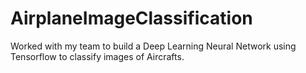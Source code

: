 # AirplaneImageClassification

Worked with my team to build a Deep Learning Neural Network using Tensorflow to classify images of Aircrafts. 
